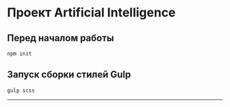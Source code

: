 # Проект Artificial Intelligence #

## Перед началом работы ##
```
npm init
```
## Запуск сборки стилей Gulp ##
```
gulp scss
```
---
